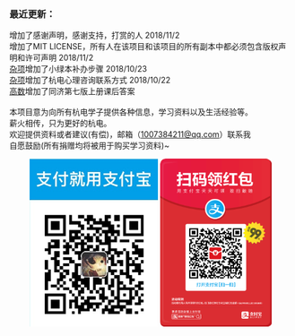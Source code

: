 ### 最近更新：</br>
增加了感谢声明，感谢支持，打赏的人 2018/11/2</br>
增加了MIT LICENSE，所有人在该项目和该项目的所有副本中都必须包含版权声明和许可声明 2018/11/2</br>
[杂项](https://github.com/FengGuanxi/HDU-Experience/tree/master/%E6%9D%82%E9%A1%B9)增加了小绿本补办步骤 2018/10/23 </br>
[杂项](https://github.com/FengGuanxi/HDU-Experience/tree/master/%E6%9D%82%E9%A1%B9)增加了杭电心理咨询联系方式 2018/10/22</br>
[高数](https://github.com/FengGuanxi/HDU-Experience/tree/master/%E5%AD%A6%E4%B9%A0/%E9%AB%98%E7%AD%89%E6%95%B0%E5%AD%A6)增加了同济第七版上册课后答案</br>
</br>
本项目意为向所有杭电学子提供各种信息，学习资料以及生活经验等。</br>
薪火相传，只为更好的杭电。</br>
欢迎提供资料或者建议(有偿)，邮箱（1007384211@qq.com）联系我</br>
自愿鼓励(所有捐赠均将被用于购买学习资料)~

<div align="center">
  <img src="https://raw.githubusercontent.com/FengGuanxi/GitHub-/master/%E6%94%AF%E4%BB%98%E5%AE%9D.jpg" height="300px" alt="支付宝打赏" >
  <img src="https://github.com/FengGuanxi/GitHub-/blob/master/%E5%86%AF%E5%86%A0%E7%8E%BA%E7%9A%84%E7%BA%A2%E5%8C%85%E4%BA%8C%E7%BB%B4%E7%A0%81.PNG" height="300px" alt="扫我领红包" >
</div>


